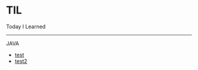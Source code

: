 # TIL
Today I Learned
***
JAVA   
* [test](https://github.com/blue00419/TIL/blob/main/test)
* [test2](https://github.com/blue00419/TIL/blob/main/test)

